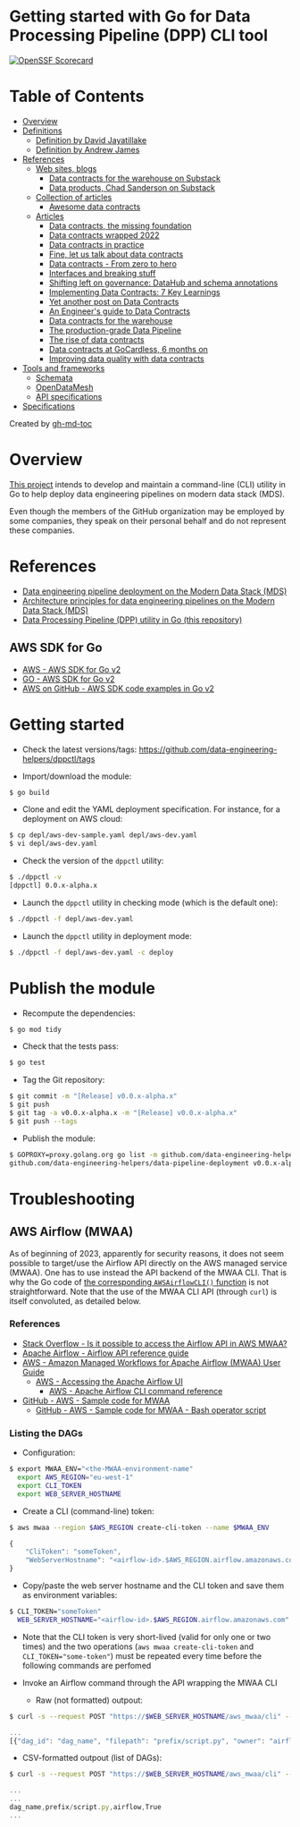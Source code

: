 Getting started with Go for Data Processing Pipeline (DPP) CLI tool
===================================================================

[![OpenSSF
Scorecard](https://api.securityscorecards.dev/projects/github.com/data-engineering-helpers/dppctl/badge)](https://api.securityscorecards.dev/projects/github.com/data-engineering-helpers/dppctl)

# Table of Contents
* [Overview](#overview)
* [Definitions](#definitions)
  * [Definition by David Jayatillake](#definition-by-david-jayatillake)
  * [Definition by Andrew James](#definition-by-andrew-james)
* [References](#references)
  * [Web sites, blogs](#web-sites-blogs)
    * [Data contracts for the warehouse on Substack](#data-contracts-for-the-warehouse-on-substack)
    * [Data products, Chad Sanderson on Substack](#data-products-chad-sanderson-on-substack)
  * [Collection of articles](#collection-of-articles)
    * [Awesome data contracts](#awesome-data-contracts)
  * [Articles](#articles)
    * [Data contracts, the missing foundation](#data-contracts-the-missing-foundation)
    * [Data contracts wrapped 2022](#data-contracts-wrapped-2022)
    * [Data contracts in practice](#data-contracts-in-practice)
    * [Fine, let us talk about data contracts](#fine-let-us-talk-about-data-contracts)
    * [Data contracts \- From zero to hero](#data-contracts---from-zero-to-hero)
    * [Interfaces and breaking stuff](#interfaces-and-breaking-stuff)
    * [Shifting left on governance: DataHub and schema annotations](#shifting-left-on-governance-datahub-and-schema-annotations)
    * [Implementing Data Contracts: 7 Key Learnings](#implementing-data-contracts-7-key-learnings)
    * [Yet another post on Data Contracts](#yet-another-post-on-data-contracts)
    * [An Engineer's guide to Data Contracts](#an-engineers-guide-to-data-contracts)
    * [Data contracts for the warehouse](#data-contracts-for-the-warehouse)
    * [The production\-grade Data Pipeline](#the-production-grade-data-pipeline)
    * [The rise of data contracts](#the-rise-of-data-contracts)
    * [Data contracts at GoCardless, 6 months on](#data-contracts-at-gocardless-6-months-on)
    * [Improving data quality with data contracts](#improving-data-quality-with-data-contracts)
* [Tools and frameworks](#tools-and-frameworks)
  * [Schemata](#schemata)
  * [OpenDataMesh](#opendatamesh)
  * [API specifications](#api-specifications)
* [Specifications](#specifications)

Created by [gh-md-toc](https://github.com/ekalinin/github-markdown-toc.go)

# Overview
[This project](https://github.com/data-engineering-helpers/dppctl)
intends to develop and maintain a command-line (CLI) utility in Go
to help deploy data engineering pipelines on modern data stack (MDS).

Even though the members of the GitHub organization may be employed by
some companies, they speak on their personal behalf and do not represent
these companies.

# References
* [Data engineering pipeline deployment on the Modern Data Stack (MDS)](https://github.com/data-engineering-helpers/data-pipeline-deployment)
* [Architecture principles for data engineering pipelines on the Modern Data Stack (MDS)](https://github.com/data-engineering-helpers/architecture-principles)
* [Data Processing Pipeline (DPP) utility in Go (this repository)](https://github.com/data-engineering-helpers/dppctl)

## AWS SDK for Go
* [AWS - AWS SDK for Go v2](https://aws.github.io/aws-sdk-go-v2/docs/)
* [GO - AWS SDK for Go v2](https://pkg.go.dev/github.com/aws/aws-sdk-go-v2)
* [AWS on GitHub - AWS SDK code examples in Go v2](https://github.com/awsdocs/aws-doc-sdk-examples/tree/main/gov2)

# Getting started
* Check the latest versions/tags:
  https://github.com/data-engineering-helpers/dppctl/tags

* Import/download the module:
```bash
$ go build
```

* Clone and edit the YAML deployment specification. For instance,
  for a deployment on AWS cloud:
```bash
$ cp depl/aws-dev-sample.yaml depl/aws-dev.yaml
$ vi depl/aws-dev.yaml
```

* Check the version of the `dppctl` utility:
```bash
$ ./dppctl -v
[dppctl] 0.0.x-alpha.x
```

* Launch the `dppctl` utility in checking mode (which is the default one):
```bash
$ ./dppctl -f depl/aws-dev.yaml
```

* Launch the `dppctl` utility in deployment mode:
```bash
$ ./dppctl -f depl/aws-dev.yaml -c deploy
```

# Publish the module
* Recompute the dependencies:
```bash
$ go mod tidy
```

* Check that the tests pass:
```bash
$ go test
```

* Tag the Git repository:
```bash
$ git commit -m "[Release] v0.0.x-alpha.x"
$ git push
$ git tag -a v0.0.x-alpha.x -m "[Release] v0.0.x-alpha.x"
$ git push --tags
```

* Publish the module:
```bash
$ GOPROXY=proxy.golang.org go list -m github.com/data-engineering-helpers/dppctl@v0.0.x-alpha.x
github.com/data-engineering-helpers/data-pipeline-deployment v0.0.x-alpha.x
```

# Troubleshooting

## AWS Airflow (MWAA)
As of beginning of 2023, apparently for security reasons, it does not seem
possible to target/use the Airflow API directly on
the AWS managed service (MWAA). One has to use instead the API backend
of the MWAA CLI. That is why the Go code of
[the corresponding `AWSAirflowCLI()` function](https://github.com/data-engineering-helpers/dppctl/blob/main/service/aws.go#AWSAirflowCLI)
is not straightforward.
Note that the use of the MWAA CLI API (through `curl`) is itself
convoluted, as detailed below.
	 
### References
* [Stack Overflow - Is it possible to access the Airflow API in AWS MWAA?](https://stackoverflow.com/questions/67884770/is-it-possible-to-access-the-airflow-api-in-aws-mwaa)
* [Apache Airflow - Airflow API reference guide](https://airflow.apache.org/docs/apache-airflow/stable/stable-rest-api-ref.html)
* [AWS - Amazon Managed Workflows for Apache Airflow (MWAA) User Guide](https://docs.aws.amazon.com/mwaa/index.html)
   + [AWS - Accessing the Apache Airflow UI](https://docs.aws.amazon.com/mwaa/latest/userguide/access-airflow-ui.html)
     - [AWS - Apache Airflow CLI command reference](https://docs.aws.amazon.com/mwaa/latest/userguide/airflow-cli-command-reference.html) 
* [GitHub - AWS - Sample code for MWAA](https://github.com/aws-samples/amazon-mwaa-examples)
  + [GitHub - AWS - Sample code for MWAA - Bash operator script](https://github.com/aws-samples/amazon-mwaa-examples/tree/main/dags/bash_operator_script)

### Listing the DAGs
* Configuration:
```bash
$ export MWAA_ENV="<the-MWAA-environment-name"
  export AWS_REGION="eu-west-1"
  export CLI_TOKEN
  export WEB_SERVER_HOSTNAME
```

* Create a CLI (command-line) token:
```bash
$ aws mwaa --region $AWS_REGION create-cli-token --name $MWAA_ENV
```
```javascript
{
    "CliToken": "someToken",
    "WebServerHostname": "<airflow-id>.$AWS_REGION.airflow.amazonaws.com"
}
```

* Copy/paste the web server hostname and the CLI token and save them
  as environment variables:
```bash
$ CLI_TOKEN="someToken"
  WEB_SERVER_HOSTNAME="<airflow-id>.$AWS_REGION.airflow.amazonaws.com"
```

* Note that the CLI token is very short-lived (valid for only one or two times)
  and the two operations (`aws mwaa create-cli-token` and
  `CLI_TOKEN="some-token"`) must be repeated every time before
  the following commands are perfomed

* Invoke an Airflow command through the API wrapping the MWAA CLI
  + Raw (not formatted) outpout:
```bash
$ curl -s --request POST "https://$WEB_SERVER_HOSTNAME/aws_mwaa/cli" --header "Authorization: Bearer $CLI_TOKEN" --header "Content-Type: text/plain" --data-raw "dags list -o json"|jq -r ".stdout" | base64 -d
```
```javascript
...
[{"dag_id": "dag_name", "filepath": "prefix/script.py", "owner": "airflow", "paused": "True"}, {"dag_id": ...}, ...]
```
  + CSV-formatted outpout (list of DAGs):
```bash
$ curl -s --request POST "https://$WEB_SERVER_HOSTNAME/aws_mwaa/cli" --header "Authorization: Bearer $CLI_TOKEN" --header "Content-Type: text/plain" --data-raw "dags list -o json"|jq -r ".stdout" | base64 -d | grep "^\[{\"dag_id\"" | jq -r ".[]|[.dag_id,.filepath,.owner,.paused]|@csv" | sed -e s/\"//g
```
```javascript
...
...
dag_name,prefix/script.py,airflow,True
...
```

